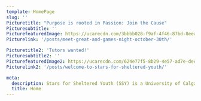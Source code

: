 ```yaml
---
template: HomePage
slug: ''
Picturetitle: "Purpose is rooted in Passion: Join the Cause"
Picturesubtitle: ''
PicturefeaturedImage: https://ucarecdn.com/3bbbb028-f9af-4f46-87bd-8eea0c19900a/
Picturelink: '/posts/meet-great-and-games-night-october-30th/'

Picturetitle2: 'Tutors wanted!'
Picturesubtitle2: ''
PicturefeaturedImage2: https://ucarecdn.com/624e77f5-8b29-4e57-ad7e-dec39a7aaa1b/
Picturelink2: '/posts/welcome-to-stars-for-sheltered-youth/'

meta:
  description: Stars for Sheltered Youth (SSY) is a University of Calgary club that seeks to establish equal opportunities and extracurricular excellence for youth.
  title: Home
---
```

